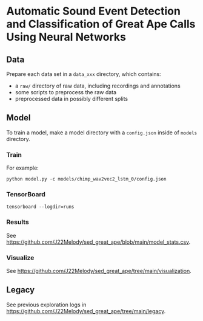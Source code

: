 # Automatic Sound Event Detection and Classification of Great Ape Calls Using Neural Networks

## Data

Prepare each data set in a `data_xxx` directory, which contains:

- a `raw/` directory of raw data, including recordings and annotations
- some scripts to preprocess the raw data
- preprocessed data in possibly different splits

## Model

To train a model, make a model directory with a `config.json` inside of `models` directory.

### Train

For example:

```
python model.py -c models/chimp_wav2vec2_lstm_0/config.json
```

### TensorBoard

```
tensorboard --logdir=runs
```

### Results

See https://github.com/J22Melody/sed_great_ape/blob/main/model_stats.csv.

### Visualize

See https://github.com/J22Melody/sed_great_ape/tree/main/visualization.

## Legacy

See previous exploration logs in https://github.com/J22Melody/sed_great_ape/tree/main/legacy.
